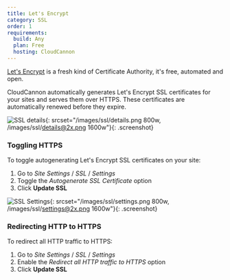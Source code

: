 ```yaml
---
title: Let's Encrypt
category: SSL
order: 1
requirements:
  build: Any
  plan: Free
  hosting: CloudCannon
---
```


[Let's Encrypt](https://letsencrypt.org/) is a fresh kind of Certificate Authority, it's free, automated and open.

CloudCannon automatically generates Let's Encrypt SSL certificates for your sites and serves them over HTTPS. These certificates are automatically renewed before they expire.

![SSL details](/images/ssl/details.png){: srcset="/images/ssl/details.png 800w, /images/ssl/details@2x.png 1600w"}{: .screenshot}

### Toggling HTTPS

To toggle autogenerating Let's Encrypt SSL certificates on your site:

1. Go to *Site Settings* / *SSL* / *Settings*
2. Toggle the *Autogenerate SSL Certificate* option
3. Click **Update SSL**

![SSL Settings](/images/ssl/settings.png){: srcset="/images/ssl/settings.png 800w, /images/ssl/settings@2x.png 1600w"}{: .screenshot}

### Redirecting HTTP to HTTPS

To redirect all HTTP traffic to HTTPS:

1. Go to *Site Settings* / *SSL* / *Settings*
2. Enable the *Redirect all HTTP traffic to HTTPS* option
3. Click **Update SSL**
